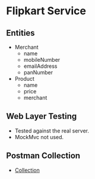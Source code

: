 # Flipkart Service

## Entities

- Merchant
  - name
  - mobileNumber
  - emailAddress
  - panNumber
- Product
  - name
  - price
  - merchant

## Web Layer Testing

- Tested against the real server.
- MockMvc not used.

## Postman Collection

- [Collection](./Flipkart.postman_collection.json)
